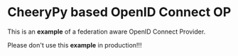 # CheeryPy based OpenID Connect OP

This is an **example** of a federation aware OpenID Connect Provider.

Please don't use this **example** in production!!!